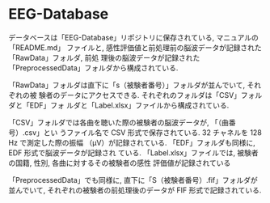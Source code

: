 # EEG-Database

データベースは「EEG-Database」リポジトリに保存されている, マニュアルの「README.md」
ファイルと, 感性評価値と前処理前の脳波データが記録された「RawData」フォルダ, 前処
理後の脳波データが記録された「PreprocessedData」フォルダから構成されている.


「RawData」フォルダは直下に「s（被験者番号）」フォルダが並んでいて, それぞれの被
験者のデータにアクセスできる. それぞれのフォルダは「CSV」フォルダと「EDF」フォ
ルダと「Label.xlsx」ファイルから構成されている.


「CSV」フォルダでは各曲を聴いた際の被験者の脳波データが, 「（曲番号）.csv」とい
うファイル名で CSV 形式で保存されている. 32 チャネルを 128 Hz で測定した際の振幅
（μV）が記録されている. 「EDF」フォルダも同様に, EDF 形式で脳波データが記録され
ている. 「Label.xlsx」ファイルでは, 被験者の国籍, 性別, 各曲に対するその被験者の感性
評価値が記録されている


「PreprocessedData」でも同様に, 直下に「S（被験者番号）.fif」フォルダが並んでいて,
それぞれの被験者の前処理後のデータが FIF 形式で記録されている.
